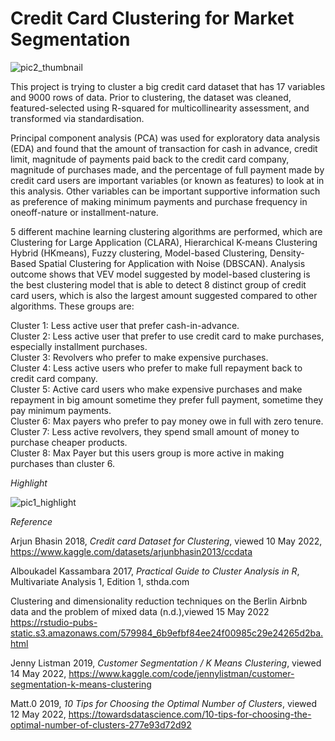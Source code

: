 # Credit Card Clustering for Market Segmentation

![pic2_thumbnail](https://user-images.githubusercontent.com/81752452/170691826-92280d91-4877-4caa-a7c2-755830b98ca9.png)

This project is trying to cluster a big credit card dataset that has 17 variables and 9000 rows of data. Prior to clustering, the dataset was cleaned, featured-selected using R-squared for multicollinearity assessment, and transformed via standardisation. 

Principal component analysis (PCA) was used for exploratory data analysis (EDA) and found that the amount of transaction for cash in advance, credit limit, magnitude of payments paid back to the credit card company, magnitude of purchases made, and the percentage of full payment made by credit card users are important variables (or known as features) to look at in this analysis. Other variables can be important supportive information such as preference of making minimum payments and purchase frequency in oneoff-nature or installment-nature. 

5 different machine learning clustering algorithms are performed, which are Clustering for Large Application (CLARA), Hierarchical K-means Clustering Hybrid (HKmeans), Fuzzy clustering, Model-based Clustering, Density-Based Spatial Clustering for Application with Noise (DBSCAN). Analysis outcome shows that VEV model suggested by model-based clustering is the best clustering model that is able to detect 8 distinct group of credit card users, which is also the largest amount suggested compared to other algorithms. These groups are:

Cluster 1: Less active user that prefer cash-in-advance.   
Cluster 2: Less active user that prefer to use credit card to make purchases, especially installment purchases.   
Cluster 3: Revolvers who prefer to make expensive purchases.  
Cluster 4: Less active users who prefer to make full repayment back to credit card company.      	  
Cluster 5: Active card users who make expensive purchases and make repayment in big amount sometime they prefer full payment, sometime they pay minimum payments.    
Cluster 6: Max payers who prefer to pay money owe in full with zero tenure.    
Cluster 7: Less active revolvers, they spend small amount of money to purchase cheaper products.   
Cluster 8: Max Payer but this users group is more active in making purchases than cluster 6.

*Highlight*

![pic1_highlight](https://user-images.githubusercontent.com/81752452/170691850-3225f5c6-b8b6-43ec-9148-ff8024f31c8a.png)


*Reference*

Arjun Bhasin 2018, *Credit card Dataset for Clustering*, viewed 10 May 2022, <https://www.kaggle.com/datasets/arjunbhasin2013/ccdata>

Alboukadel Kassambara 2017, *Practical Guide to Cluster Analysis in R*, Multivariate Analysis 1, Edition 1, sthda.com

Clustering and dimensionality reduction techniques on the Berlin Airbnb data and the problem of mixed data (n.d.),viewed 15 May 2022 <https://rstudio-pubs-static.s3.amazonaws.com/579984_6b9efbf84ee24f00985c29e24265d2ba.html>

Jenny Listman 2019, *Customer Segmentation / K Means Clustering*, viewed 14 May 2022, <https://www.kaggle.com/code/jennylistman/customer-segmentation-k-means-clustering>

Matt.0 2019, *10 Tips for Choosing the Optimal Number of Clusters*, viewed 12 May 2022, <https://towardsdatascience.com/10-tips-for-choosing-the-optimal-number-of-clusters-277e93d72d92>
